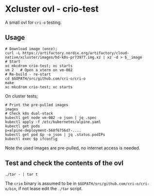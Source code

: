# Xcluster ovl - crio-test

A small ovl for `cri-o` testing.

## Usage

```
# Download image (once);
curl -L https://artifactory.nordix.org/artifactory/cloud-native/xcluster/images/hd-k8s-pr73977.img.xz | xz -d > $__image
# Start
xc mkcdrom crio-test; xc starts
vm 2   # Open a xterm on vm-002
# Re-build - re-start
cd $GOPATH/src/github.com/cri-o/cri-o
make
xc mkcdrom crio-test; xc starts
```

On cluster tests;
```
# Print the pre-pulled images
images
# Check k8s dual-stack
kubectl get node vm-002 -o json | jq .spec
kubectl apply -f /etc/kubernetes/alpine.yaml
kubectl get pods
p=alpine-deployment-568f6756d7-....
kubectl get pod $p -o json | jq .status.podIPs
kubectl exec $p ifconfig
```

Note the used images are pre-pulled, no internet access is needed.


## Test and check the contents of the ovl

```
./tar - | tar t
```

The `crio` binary is assumed to be in
`$GOPATH/src/github.com/cri-o/cri-o/bin`, if not lease edit the
`./tar` script.
